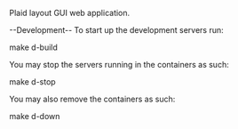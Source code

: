 Plaid layout GUI web application.

--Development--
To start up the development servers run:

make d-build

You may stop the servers running in the containers as such:

make d-stop

You may also remove the containers as such:

make d-down
